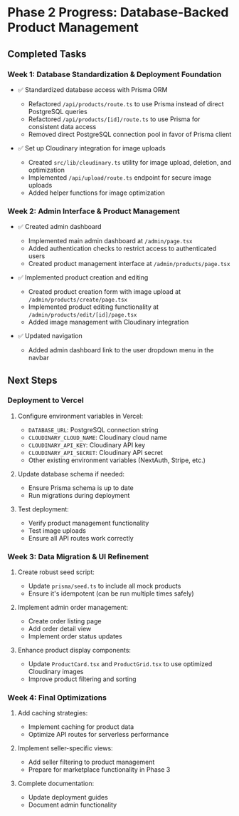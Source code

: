 # Phase 2 Progress: Database-Backed Product Management

## Completed Tasks

### Week 1: Database Standardization & Deployment Foundation

- ✅ Standardized database access with Prisma ORM
  - Refactored `/api/products/route.ts` to use Prisma instead of direct PostgreSQL queries
  - Refactored `/api/products/[id]/route.ts` to use Prisma for consistent data access
  - Removed direct PostgreSQL connection pool in favor of Prisma client

- ✅ Set up Cloudinary integration for image uploads
  - Created `src/lib/cloudinary.ts` utility for image upload, deletion, and optimization
  - Implemented `/api/upload/route.ts` endpoint for secure image uploads
  - Added helper functions for image optimization

### Week 2: Admin Interface & Product Management

- ✅ Created admin dashboard
  - Implemented main admin dashboard at `/admin/page.tsx`
  - Added authentication checks to restrict access to authenticated users
  - Created product management interface at `/admin/products/page.tsx`

- ✅ Implemented product creation and editing
  - Created product creation form with image upload at `/admin/products/create/page.tsx`
  - Implemented product editing functionality at `/admin/products/edit/[id]/page.tsx`
  - Added image management with Cloudinary integration

- ✅ Updated navigation
  - Added admin dashboard link to the user dropdown menu in the navbar

## Next Steps

### Deployment to Vercel

1. Configure environment variables in Vercel:
   - `DATABASE_URL`: PostgreSQL connection string
   - `CLOUDINARY_CLOUD_NAME`: Cloudinary cloud name
   - `CLOUDINARY_API_KEY`: Cloudinary API key
   - `CLOUDINARY_API_SECRET`: Cloudinary API secret
   - Other existing environment variables (NextAuth, Stripe, etc.)

2. Update database schema if needed:
   - Ensure Prisma schema is up to date
   - Run migrations during deployment

3. Test deployment:
   - Verify product management functionality
   - Test image uploads
   - Ensure all API routes work correctly

### Week 3: Data Migration & UI Refinement

1. Create robust seed script:
   - Update `prisma/seed.ts` to include all mock products
   - Ensure it's idempotent (can be run multiple times safely)

2. Implement admin order management:
   - Create order listing page
   - Add order detail view
   - Implement order status updates

3. Enhance product display components:
   - Update `ProductCard.tsx` and `ProductGrid.tsx` to use optimized Cloudinary images
   - Improve product filtering and sorting

### Week 4: Final Optimizations

1. Add caching strategies:
   - Implement caching for product data
   - Optimize API routes for serverless performance

2. Implement seller-specific views:
   - Add seller filtering to product management
   - Prepare for marketplace functionality in Phase 3

3. Complete documentation:
   - Update deployment guides
   - Document admin functionality
